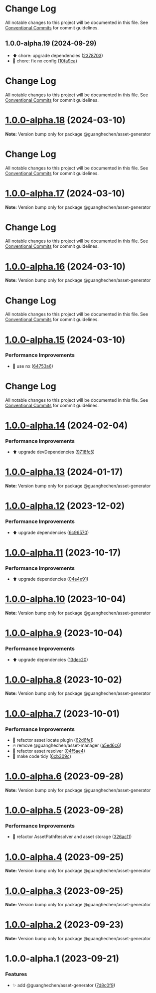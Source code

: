 # Change Log

All notable changes to this project will be documented in this file. See
[Conventional Commits](https://conventionalcommits.org) for commit guidelines.

## 1.0.0-alpha.19 (2024-09-29)

- :arrow_up: chore: upgrade dependencies
  ([2378703](https://github.com/guanghechen/asset/commit/2378703))
- :wrench: chore: fix nx config ([10fa9ca](https://github.com/guanghechen/asset/commit/10fa9ca))

# Change Log

All notable changes to this project will be documented in this file. See
[Conventional Commits](https://conventionalcommits.org) for commit guidelines.

# [1.0.0-alpha.18](https://github.com/guanghechen/asset/compare/@guanghechen/asset-generator@1.0.0-alpha.17...@guanghechen/asset-generator@1.0.0-alpha.18) (2024-03-10)

**Note:** Version bump only for package @guanghechen/asset-generator

# Change Log

All notable changes to this project will be documented in this file. See
[Conventional Commits](https://conventionalcommits.org) for commit guidelines.

# [1.0.0-alpha.17](https://github.com/guanghechen/asset/compare/@guanghechen/asset-generator@1.0.0-alpha.16...@guanghechen/asset-generator@1.0.0-alpha.17) (2024-03-10)

**Note:** Version bump only for package @guanghechen/asset-generator

# Change Log

All notable changes to this project will be documented in this file. See
[Conventional Commits](https://conventionalcommits.org) for commit guidelines.

# [1.0.0-alpha.16](https://github.com/guanghechen/asset/compare/@guanghechen/asset-generator@1.0.0-alpha.15...@guanghechen/asset-generator@1.0.0-alpha.16) (2024-03-10)

**Note:** Version bump only for package @guanghechen/asset-generator

# Change Log

All notable changes to this project will be documented in this file. See
[Conventional Commits](https://conventionalcommits.org) for commit guidelines.

# [1.0.0-alpha.15](https://github.com/guanghechen/asset/compare/@guanghechen/asset-generator@1.0.0-alpha.14...@guanghechen/asset-generator@1.0.0-alpha.15) (2024-03-10)

### Performance Improvements

- 🔧 use nx
  ([64753a6](https://github.com/guanghechen/asset/commit/64753a60c157bf65a8d4ef6af26933c7ad4637e9))

# Change Log

All notable changes to this project will be documented in this file. See
[Conventional Commits](https://conventionalcommits.org) for commit guidelines.

# [1.0.0-alpha.14](https://github.com/guanghechen/asset/compare/@guanghechen/asset-generator@1.0.0-alpha.13...@guanghechen/asset-generator@1.0.0-alpha.14) (2024-02-04)

### Performance Improvements

- ⬆️ upgrade devDependencies
  ([9718fc5](https://github.com/guanghechen/asset/commit/9718fc5f05870cf63df0e09d98da4754929e4505))

# [1.0.0-alpha.13](https://github.com/guanghechen/asset/compare/@guanghechen/asset-generator@1.0.0-alpha.12...@guanghechen/asset-generator@1.0.0-alpha.13) (2024-01-17)

**Note:** Version bump only for package @guanghechen/asset-generator

# [1.0.0-alpha.12](https://github.com/guanghechen/asset/compare/@guanghechen/asset-generator@1.0.0-alpha.11...@guanghechen/asset-generator@1.0.0-alpha.12) (2023-12-02)

### Performance Improvements

- ⬆️ upgrade dependencies
  ([6c96570](https://github.com/guanghechen/asset/commit/6c965702dbec890a87df2db4ab8399c6a769df6d))

# [1.0.0-alpha.11](https://github.com/guanghechen/asset/compare/@guanghechen/asset-generator@1.0.0-alpha.10...@guanghechen/asset-generator@1.0.0-alpha.11) (2023-10-17)

### Performance Improvements

- ⬆️ upgrade dependencies
  ([04a4e91](https://github.com/guanghechen/asset/commit/04a4e918a9d2146126f56b6982e7f0fef1aa26f7))

# [1.0.0-alpha.10](https://github.com/guanghechen/asset/compare/@guanghechen/asset-generator@1.0.0-alpha.9...@guanghechen/asset-generator@1.0.0-alpha.10) (2023-10-04)

**Note:** Version bump only for package @guanghechen/asset-generator

# [1.0.0-alpha.9](https://github.com/guanghechen/asset/compare/@guanghechen/asset-generator@1.0.0-alpha.8...@guanghechen/asset-generator@1.0.0-alpha.9) (2023-10-04)

### Performance Improvements

- ⬆️ upgrade dependencies
  ([13dec20](https://github.com/guanghechen/asset/commit/13dec20e863b16c04585c448dfaa867d4c79d27d))

# [1.0.0-alpha.8](https://github.com/guanghechen/asset/compare/@guanghechen/asset-generator@1.0.0-alpha.7...@guanghechen/asset-generator@1.0.0-alpha.8) (2023-10-02)

**Note:** Version bump only for package @guanghechen/asset-generator

# [1.0.0-alpha.7](https://github.com/guanghechen/asset/compare/@guanghechen/asset-generator@1.0.0-alpha.6...@guanghechen/asset-generator@1.0.0-alpha.7) (2023-10-01)

### Performance Improvements

- :art: refactor asset locate plugin
  ([62d6fe1](https://github.com/guanghechen/asset/commit/62d6fe12c01c182216a599c3743978a1e65b17d6))
- :fire: remove @guanghechen/asset-manager
  ([a5ed6c6](https://github.com/guanghechen/asset/commit/a5ed6c67be6007c2fec1b1ba6fbea82a022d6e29))
- :art: refactor asset resolver
  ([04f5ae4](https://github.com/guanghechen/asset/commit/04f5ae4ce5fdcb0386619896ebf5cb1fcdfb8042))
- 🎨 make code tidy
  ([6cb309c](https://github.com/guanghechen/asset/commit/6cb309c64a365a5930f19249aab1b202d17c3f06))

# [1.0.0-alpha.6](https://github.com/guanghechen/asset/compare/@guanghechen/asset-generator@1.0.0-alpha.5...@guanghechen/asset-generator@1.0.0-alpha.6) (2023-09-28)

**Note:** Version bump only for package @guanghechen/asset-generator

# [1.0.0-alpha.5](https://github.com/guanghechen/asset/compare/@guanghechen/asset-generator@1.0.0-alpha.4...@guanghechen/asset-generator@1.0.0-alpha.5) (2023-09-28)

### Performance Improvements

- :art: refactor AssetPathResolver and asset storage
  ([326ac11](https://github.com/guanghechen/asset/commit/326ac1126cef6fdc4b5074fae8356d9d664efd98))

# [1.0.0-alpha.4](https://github.com/guanghechen/asset/compare/@guanghechen/asset-generator@1.0.0-alpha.3...@guanghechen/asset-generator@1.0.0-alpha.4) (2023-09-25)

**Note:** Version bump only for package @guanghechen/asset-generator

# [1.0.0-alpha.3](https://github.com/guanghechen/asset/compare/@guanghechen/asset-generator@1.0.0-alpha.2...@guanghechen/asset-generator@1.0.0-alpha.3) (2023-09-25)

**Note:** Version bump only for package @guanghechen/asset-generator

# [1.0.0-alpha.2](https://github.com/guanghechen/asset/compare/@guanghechen/asset-generator@1.0.0-alpha.1...@guanghechen/asset-generator@1.0.0-alpha.2) (2023-09-23)

**Note:** Version bump only for package @guanghechen/asset-generator

# 1.0.0-alpha.1 (2023-09-21)

### Features

- ✨ add @guanghechen/asset-generator
  ([7d8c0f9](https://github.com/guanghechen/asset/commit/7d8c0f990bf40bf37eb38c5d7ac021c9903200ba))
